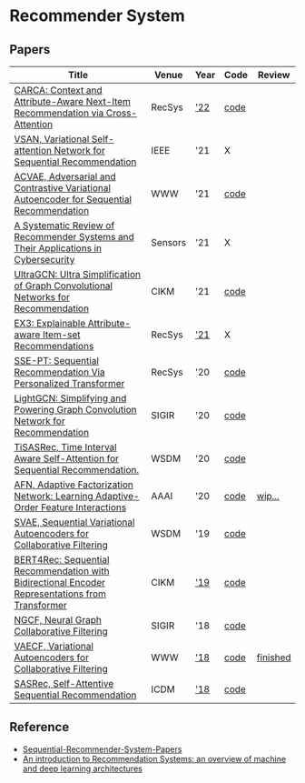 # Recommender System
## Papers
| Title | Venue | Year | Code | Review |
|-|-|-|-|-|
| [CARCA: Context and Attribute-Aware Next-Item Recommendation via Cross-Attention](https://arxiv.org/abs/2204.06519) | RecSys | ['22](https://recsys.acm.org/recsys22/accepted-contributions/) | [code](https://github.com/ahmedrashed-ml/CARCA) |
| [VSAN, Variational Self-attention Network for Sequential Recommendation](https://ieeexplore.ieee.org/abstract/document/9458633) | IEEE | '21 | X |
| [ACVAE, Adversarial and Contrastive Variational Autoencoder for Sequential Recommendation](https://dl.acm.org/doi/abs/10.1145/3442381.3449873) | WWW | '21 | [code](https://github.com/ACVAE/ACVAE-PyTorch) |  |
| [A Systematic Review of Recommender Systems and Their Applications in Cybersecurity](https://www.mdpi.com/1424-8220/21/15/5248) | Sensors | '21 | X | |
| [UltraGCN: Ultra Simplification of Graph Convolutional Networks for Recommendation](https://arxiv.org/pdf/2110.15114.pdf) | CIKM | '21 |[code](https://github.com/xue-pai/UltraGCN) |
| [EX3: Explainable Attribute-aware Item-set Recommendations](https://dl.acm.org/doi/pdf/10.1145/3460231.3474240) | RecSys | ['21](https://recsys.acm.org/recsys21/accepted-contributions/) | X |
| [SSE-PT: Sequential Recommendation Via Personalized Transformer](https://dl.acm.org/doi/10.1145/3383313.3412258) | RecSys | '20 | [code](https://github.com/SSE-PT/SSE-PT) | 
| [LightGCN: Simplifying and Powering Graph Convolution Network for Recommendation](https://arxiv.org/pdf/2002.02126.pdf) | SIGIR | '20 | [code](https://github.com/Aidenzich/HelloRecsys/blob/main/W9-TA/lightgcn_exmple.ipynb) | |
| [TiSASRec, Time Interval Aware Self-Attention for Sequential Recommendation.](https://cseweb.ucsd.edu/~jmcauley/pdfs/wsdm20b.pdf) | WSDM | '20 | [code](https://github.com/pmixer/TiSASRec.pytorch) | |
| [AFN, Adaptive Factorization Network: Learning Adaptive-Order Feature Interactions](https://arxiv.org/pdf/1909.03276.pdf) | AAAI | '20 | [code](https://github.com/shenweichen/DeepCTR-Torch) | [wip...](https://hackmd.io/qMAEhreKTzCWyeZnbQ6OJw) |
| [SVAE, Sequential Variational Autoencoders for Collaborative Filtering](https://dl.acm.org/doi/abs/10.1145/3289600.3291007) | WSDM | '19 | [code](https://github.com/noveens/svae_cf) |
| [BERT4Rec: Sequential Recommendation with Bidirectional Encoder Representations from Transformer](https://arxiv.org/abs/1904.06690) | CIKM | ['19](https://dl.acm.org/doi/proceedings/10.1145/3357384) | [code](https://github.com/Aidenzich/BERT4Rec-VAE-Pytorch) |
| [NGCF, Neural Graph Collaborative Filtering](https://dl.acm.org/doi/abs/10.1145/3331184.3331267?casa_token=i5O57qzxUGcAAAAA:qcQAVluxs0TUon5n-n9jTOnSciNDXKO73YCVJ_2rJw6jYbutJlrVhvS2Uba8vZTK0_bz1LmrKRxbgg) | SIGIR | '18 | [code](https://github.com/Aidenzich/HelloRecsys/blob/main/W9-TA/W9-TA-RecSys.ipynb) |
| [VAECF, Variational Autoencoders for Collaborative Filtering](https://dl.acm.org/doi/abs/10.1145/3178876.3186150) | WWW | ['18](https://dl.acm.org/doi/proceedings/10.5555/3178876#heading7) | [code](https://github.com/PreferredAI/cornac) | [finished](./VAECF/) |
| [SASRec, Self-Attentive Sequential Recommendation](https://ieeexplore.ieee.org/abstract/document/8594844?casa_token=KSghig8Awq4AAAAA:jd_bRp3qNTzU-E_L0h_l1bCBQMaUL3MgDhUKpu1FbspTD0UMPZNVVh8BElcQ2_733hId9DNC3A) | ICDM | ['18](https://icdm2018.org/program/list-of-accepted-papers/) | [code](https://github.com/kang205/SASRec) |



## Reference
- [Sequential-Recommender-System-Papers](https://github.com/DyGRec/Sequential-Recommender-System-Papers)
- [An introduction to Recommendation Systems: an overview of machine and deep learning architectures](https://theaisummer.com/recommendation-systems/)